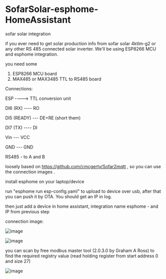# SofarSolar-esphome-HomeAssistant
sofar solar integration

if you ever need to get solar production info from sofar solar 4ktlm-g2 or any other RS 485 connected solar inverter. We'll be using ESP8266 MCU and esphome integration. 

you need some 
1) ESP8266 MCU board
2) MAX485 or MAX3485 TTL to RS485 board


Connections:

ESP ----> TTL conversion unit

DI6 (RX) ---- RO

DI5 (READY) --- DE+RE (short them)

DI7 (TX)   ---- DI

Vin --- VCC

GND --- GND

RS485 - to A and B


loosely based on https://github.com/cmcgerty/Sofar2mqtt , so  you can use the connection images .

install esphome on your laptop/device

run "esphome run esp-config.yaml" to upload to device over usb, after that you can push it by OTA. You should get an IP in log.

then just add a device in home assistant, integration name esphome - and IP from previous step

connection image:

![image](https://user-images.githubusercontent.com/30725259/183476696-01aa7e7d-daf3-4743-8eff-4946b4aa1f20.png)

![image](https://user-images.githubusercontent.com/30725259/183583805-1b7c1d04-2118-447c-a932-b01329ccc8cd.png)

you can scan by free modbus master tool (2.0.3.0 by Graham A Ross) to find the required registry value (read holding register from start address 0 and size 27)

![image](https://user-images.githubusercontent.com/30725259/183636515-77bb27c7-dc96-438a-8e06-47df4e9a86cf.png)

